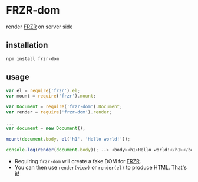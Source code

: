 # FRZR-dom
render [FRZR](https://frzr.js.org) on server side

## installation
```
npm install frzr-dom
```

## usage
```js
var el = require('frzr').el;
var mount = require('frzr').mount;

var Document = require('frzr-dom').Document;
var render = require('frzr-dom').render;

...
var document = new Document();

mount(document.body, el('h1', 'Hello world!'));

console.log(render(document.body)); --> <body><h1>Hello world!</h1></body>
```
- Requiring `frzr-dom` will create a fake DOM for [FRZR](https://frzr.js.org).
- You can then use `render(view)` or `render(el)` to produce HTML. That's it!
